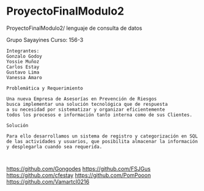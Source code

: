 # ProyectoFinalModulo2
ProyectoFinalModulo2/ lenguaje de consulta de datos 


Grupo Sayayines
Curso: 156-3
~~~~~~~~~~~~~~~~~~~~~~~~~~~~~~~~~~~~~~~~~~~~~~~~~~~~~~~~~~~~~~~~~~~~~~~~~
Integrantes:
Gonzalo Godoy
Yossie Muñoz
Carlos Estay
Gustavo Lima
Vanessa Amaro

Problemática y Requerimiento

Una nueva Empresa de Asesorías en Prevención de Riesgos 
busca implementar una solución tecnológica que de respuesta 
a su necesidad por sistematizar y organizar eficientemente 
todos los procesos e información tanto interna como de sus Clientes.

Solución

Para ello desarrollamos un sistema de registro y categorización en SQL 
de las actividades y usuarios, que posibilita almacenar la información
y desplegarla cuando sea requerida.



~~~~~~~~~~~~~~~~~~~~~~~~~~~~~~~~~~~~~~~~~~~~~~~~~~~~~~~~~~~~~~~~~~~~~~~~~
https://github.com/Gongodes
https://github.com/FSJGus
https://github.com/cfestay
https://github.com/PomPooon
https://github.com/Vamartcl0216


